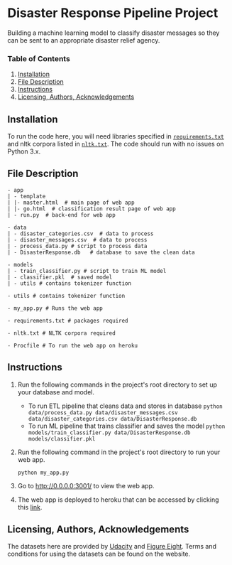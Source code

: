 # Disaster Response Pipeline Project
Building a machine learning model to classify disaster messages so they can be sent to an appropriate disaster relief agency.

### Table of Contents
1. [Installation](#installation)
2. [File Description](#description)
3. [Instructions](#insutrctions)
4. [Licensing, Authors, Acknowledgements](#licensing)

## Installation <a name="installation"></a>
To run the code here, you will need libraries specified in [`requirements.txt`](requirements.txt) and nltk corpora listed in [`nltk.txt`](nltk.txt). The code should run with no issues on Python 3.x.

## File Description <a name="description"></a>
```
- app
| - template
| |- master.html  # main page of web app
| |- go.html  # classification result page of web app
| - run.py  # back-end for web app

- data
| - disaster_categories.csv  # data to process 
| - disaster_messages.csv  # data to process
| - process_data.py # script to process data
| - DisasterResponse.db   # database to save the clean data

- models
| - train_classifier.py # script to train ML model
| - classifier.pkl  # saved model 
| - utils # contains tokenizer function

- utils # contains tokenizer function

- my_app.py # Runs the web app

- requirements.txt # packages required

- nltk.txt # NLTK corpora required

- Procfile # To run the web app on heroku
```
## Instructions <a name="instructions"></a>
1. Run the following commands in the project's root directory to set up your database and model.

    - To run ETL pipeline that cleans data and stores in database
        `python data/process_data.py data/disaster_messages.csv data/disaster_categories.csv data/DisasterResponse.db`
    - To run ML pipeline that trains classifier and saves the model
        `python models/train_classifier.py data/DisasterResponse.db models/classifier.pkl`

2. Run the following command in the project's root directory to run your web app.

    `python my_app.py`

3. Go to http://0.0.0.0:3001/ to view the web app.

4. The web app is deployed to heroku that can be accessed by clicking this [link](https://classify-disaster-message-hk.herokuapp.com/).

## Licensing, Authors, Acknowledgements <a name="licensing"></a>
The datasets here are provided by [Udacity](https://www.udacity.com/) and [Figure Eight](https://appen.com/). Terms and conditions for using the datasets can be found on the website.